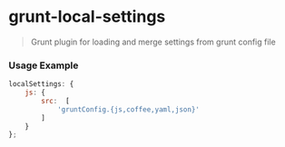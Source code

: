 # grunt-local-settings

> Grunt plugin for loading and merge settings from grunt config file

### Usage Example

```js
localSettings: {
    js: {
        src:  [
            'gruntConfig.{js,coffee,yaml,json}'
        ]
    }
};
```